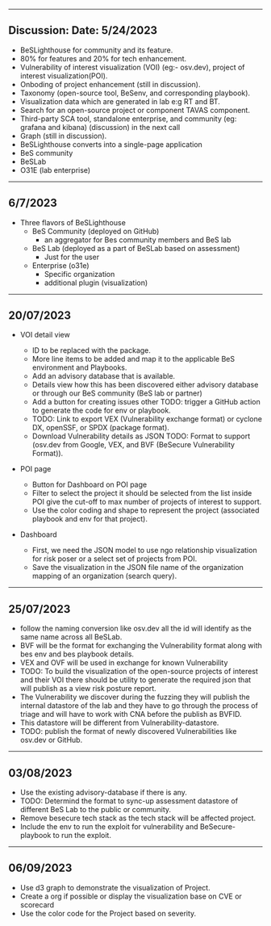 -----
Discussion: Date: 5/24/2023
-----
- BeSLighthouse for community and its feature.
- 80% for features and 20% for tech enhancement.
- Vulnerability of interest visualization (VOI) (eg:- osv.dev), project of interest visualization(POI).
- Onboding of project enhancement (still in discussion).
- Taxonomy (open-source tool, BeSenv, and corresponding playbook).
- Visualization data which are generated in lab e:g RT and BT.
- Search for an open-source project or component TAVAS component.
- Third-party SCA tool, standalone enterprise, and community (eg: grafana and kibana) (discussion) in the next call
- Graph (still in discussion).
- BeSLighthouse converts into a single-page application
- BeS community
- BeSLab
- O31E (lab enterprise)


----
6/7/2023
----

- Three flavors of BeSLighthouse
   - BeS Community (deployed on GitHub)
     - an aggregator for Bes community members and BeS lab
   - BeS Lab (deployed as a part of BeSLab based on assessment)
     - Just for the user
   - Enterprise (o31e)
     - Specific organization
     - additional plugin (visualization)
       
---
20/07/2023
---

- VOI detail view
  - ID to be replaced with the package.
  - More line items to be added and map it to the applicable BeS environment and Playbooks.
  - Add an advisory database that is available.
  - Details view how this has been discovered either advisory database or through our BeS community (BeS lab or partner)
  - Add a button for creating issues other TODO: trigger a GitHub action to generate the code for env or playbook.
  - TODO: Link to export VEX (Vulnerability exchange format) or cyclone DX, openSSF, or SPDX (package format).
  - Download Vulnerability details as JSON TODO: Format to support (osv.dev from Google, VEX, and BVF (BeSecure Vulnerability Format)).

- POI page
  - Button for Dashboard on POI page
  - Filter to select the project it should be selected from the list inside POI give the cut-off to max number of projects of interest to support.
  - Use the color coding and shape to represent the project (associated playbook and env for that project).

- Dashboard
  - First, we need the JSON model to use ngo relationship visualization for risk poser or a select set of projects from POI.
  - Save the visualization in the JSON file name of the organization mapping of an organization (search query).

---
25/07/2023
---
- follow the naming conversion like osv.dev all the id will identify as the same name across all BeSLab.
- BVF will be the format for exchanging the Vulnerability format along with bes env and bes playbook details.
-  VEX and OVF will be used in exchange for known Vulnerability
-  TODO: To build the visualization of the open-source projects of interest and their VOI there should be utility to generate the required json that will publish as a view risk posture report.
-  The Vulnerability we discover during the fuzzing they will publish the internal datastore of the lab and they have to go through the process of triage and will have to work with CNA before the publish as BVFID.
-  This datastore will be different from Vulnerability-datastore.
-  TODO: publish the format of newly discovered Vulnerabilities like osv.dev or GitHub.

---
03/08/2023
---

- Use the existing advisory-database if there is any.
- TODO: Determind the format to sync-up assessment datastore of different BeS Lab to the public or community.
- Remove besecure tech stack as the tech stack will be affected project.
- Include the env to run the exploit for vulnerability and BeSecure-playbook to run the exploit.

---
06/09/2023
---

- Use d3 graph to demonstrate the visualization of Project.
- Create a org if possible or display the visualization base on CVE or scorecard
- Use the color code for the Project based on severity.
